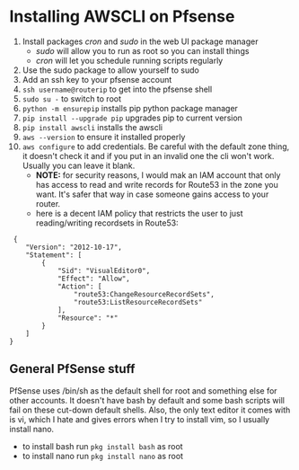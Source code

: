# Installing AWSCLI on Pfsense
1. Install packages _cron_ and _sudo_ in the web UI package manager
    - _sudo_ will allow you to run as root so you can install things
    - _cron_ will let you schedule running scripts regularly
1. Use the sudo package to allow yourself to sudo
1. Add an ssh key to your pfsense account
1. `ssh username@routerip` to get into the pfsense shell
1. `sudo su -` to switch to root
1. `python -m ensurepip` installs pip python package manager
1. `pip install --upgrade pip` upgrades pip to current version
1. `pip install awscli` installs the awscli
1. `aws --version` to ensure it installed properly
1. `aws configure` to add credentials.  Be careful with the default zone thing, it doesn't check it and if you put in an invalid one the cli won't work.  Usually you can leave it blank.
    - __NOTE:__ for security reasons, I would mak an IAM account that only has access to read and write records for Route53 in the zone you want.  It's safer that way in case someone gains access to your router.
    - here is a decent IAM policy that restricts the user to just reading/writing recordsets in Route53:
```
 {
    "Version": "2012-10-17",
    "Statement": [
        {
            "Sid": "VisualEditor0",
            "Effect": "Allow",
            "Action": [
                "route53:ChangeResourceRecordSets",
                "route53:ListResourceRecordSets"
            ],
            "Resource": "*"
        }
    ]
}
```

## General PfSense stuff

PfSense uses /bin/sh as the default shell for root and something else for other accounts. It doesn't have bash by default and some bash scripts will fail on these cut-down default shells.  Also, the only text editor it comes with is vi, which I hate and gives errors when I try to install vim, so I usually install nano.
 - to install bash run `pkg install bash` as root
 - to install nano run `pkg install nano` as root
